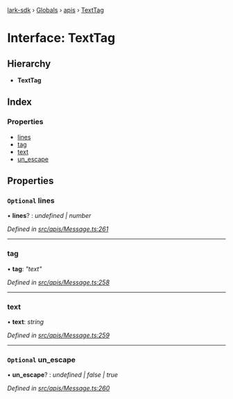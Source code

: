 [lark-sdk](../README.md) › [Globals](../globals.md) › [apis](../modules/apis.md) › [TextTag](apis.texttag.md)

# Interface: TextTag

## Hierarchy

* **TextTag**

## Index

### Properties

* [lines](apis.texttag.md#optional-lines)
* [tag](apis.texttag.md#tag)
* [text](apis.texttag.md#text)
* [un_escape](apis.texttag.md#optional-un_escape)

## Properties

### `Optional` lines

• **lines**? : *undefined | number*

*Defined in [src/apis/Message.ts:261](https://github.com/TbhT/lark-sdk/blob/5ecb791/src/apis/Message.ts#L261)*

___

###  tag

• **tag**: *"text"*

*Defined in [src/apis/Message.ts:258](https://github.com/TbhT/lark-sdk/blob/5ecb791/src/apis/Message.ts#L258)*

___

###  text

• **text**: *string*

*Defined in [src/apis/Message.ts:259](https://github.com/TbhT/lark-sdk/blob/5ecb791/src/apis/Message.ts#L259)*

___

### `Optional` un_escape

• **un_escape**? : *undefined | false | true*

*Defined in [src/apis/Message.ts:260](https://github.com/TbhT/lark-sdk/blob/5ecb791/src/apis/Message.ts#L260)*
